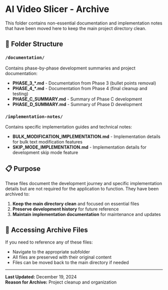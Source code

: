 # AI Video Slicer - Archive

This folder contains non-essential documentation and implementation notes that have been moved here to keep the main project directory clean.

## 📁 Folder Structure

### `/documentation/`
Contains phase-by-phase development summaries and project documentation:
- **PHASE_3_*.md** - Documentation from Phase 3 (bullet points removal)
- **PHASE_4_*.md** - Documentation from Phase 4 (final cleanup and testing)
- **PHASE_C_SUMMARY.md** - Summary of Phase C development
- **PHASE_D_SUMMARY.md** - Summary of Phase D development

### `/implementation-notes/`
Contains specific implementation guides and technical notes:
- **BULK_MODIFICATION_IMPLEMENTATION.md** - Implementation details for bulk text modification features
- **SKIP_MODE_IMPLEMENTATION.md** - Implementation details for development skip mode feature

## 📋 Purpose

These files document the development journey and specific implementation details but are not required for the application to function. They have been archived to:

1. **Keep the main directory clean** and focused on essential files
2. **Preserve development history** for future reference
3. **Maintain implementation documentation** for maintenance and updates

## 🔄 Accessing Archive Files

If you need to reference any of these files:
- Navigate to the appropriate subfolder
- All files are preserved with their original content
- Files can be moved back to the main directory if needed

---

**Last Updated:** December 19, 2024  
**Reason for Archive:** Project cleanup and organization 